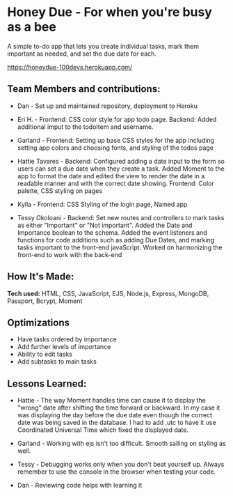 # Honey Due - For when you're busy as a bee

A simple to-do app that lets you create individual tasks, mark them important as needed, and set the due date for each.

https://honeydue-100devs.herokuapp.com/

## Team Members and contributions:

- Dan - Set up and maintained repository, deployment to Heroku

- Eri H. - Frontend: CSS color style for app todo page. Backend: Added additional imput to the todoItem and username.

- Garland - Frontend: Setting up base CSS styles for the app including setting app colors and choosing fonts, and styling of the todos page

- Hattie Tavares - Backend: Configured adding a date input to the form so users can set a due date when they create a task. Added Moment to the app to format the date and edited the view to render the date in a readable manner and with the correct date showing. Frontend: Color palette, CSS styling on pages

- Kylla - Frontend: CSS Styling of the login page, Named app

- Tessy Okoloani - Backend: Set new routes and controllers to mark tasks as either "Important" or "Not important". Added the Date and Importance boolean to the schema. Added the event listeners and functions for code additions such as adding Due Dates, and marking tasks important to the front-end javaScript. Worked on harmonizing the front-end to work with the back-end

## How It's Made:

**Tech used:** HTML, CSS, JavaScript, EJS, Node.js, Express, MongoDB, Passport, Bcrypt, Moment

## Optimizations

- Have tasks ordered by importance
- Add further levels of importance
- Ability to edit tasks
- Add subtasks to main tasks

## Lessons Learned:

- Hattie - The way Moment handles time can cause it to display the "wrong" date after shifting the time forward or backward. In my case it was displaying the day before the due date even though the correct date was being saved in the database. I had to add .utc to have it use Coordinated Universal Time which fixed the displayed date.

- Garland - Working with ejs isn't too difficult. Smooth sailing on styling as well.

- Tessy - Debugging works only when you don't beat yourself up. Always remember to use the console in the browser when testing your code.

- Dan - Reviewing code helps with learning it
